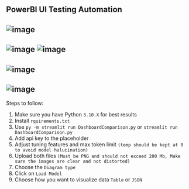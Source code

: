 PowerBI UI Testing Automation
-------------------------------

![image](https://github.com/user-attachments/assets/c8d1b062-cf58-4da1-889a-194a3838990a)
-----------------------------------------------------------------------------------------
![image](https://github.com/user-attachments/assets/ba70760f-102c-4ff4-96da-77cdc538edb8)
![image](https://github.com/user-attachments/assets/e6cdb80f-0bdf-461f-baa7-7e5f0199ad7a)
-----------------------------------------------------------------------------------------
![image](https://github.com/user-attachments/assets/92f00298-be13-4f79-b4e0-045df389d3d0)
-----------------------------------------------------------------------------------------
![image](https://github.com/user-attachments/assets/7c5b43ec-43a9-4d4f-a18a-cef9b86d3e7b)
-----------------------------------------------------------------------------------------
Steps to follow:
1. Make sure you have Python `3.10.X` for best results
2. Install `rquirements.txt`
3. Use `py -m streamlit run DashboardComparison.py` or `streamlit run DashboardComparison.py`
4. Add api key to the placeholder
5. Adjust tuning features and max token limit `(temp should be kept at 0 to avoid model halucination)`
6. Upload both files `(Must be PNG and should not exceed 200 Mb, Make sure the images are clear and not distorted)`
7. Choose the `Diagram type`
8. Click on `Load Model`
9. Choose how you want to visualize data `Table` or `JSON`
